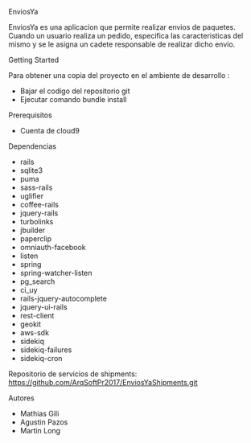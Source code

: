 EnviosYa

EnviosYa es una aplicacion que permite realizar envios de paquetes. Cuando un usuario realiza un pedido, especifica las caracteristicas del mismo y se le asigna un cadete responsable de realizar dicho envio.

Getting Started

Para obtener una copia del proyecto en el ambiente de desarrollo :
- Bajar el codigo del repositorio git
- Ejecutar comando bundle install 

Prerequisitos
- Cuenta de cloud9

Dependencias
- rails
- sqlite3
- puma
- sass-rails
- uglifier
- coffee-rails
- jquery-rails
- turbolinks
- jbuilder
- paperclip
- omniauth-facebook
- listen
- spring
- spring-watcher-listen
- pg_search
- ci_uy
- rails-jquery-autocomplete
- jquery-ui-rails
- rest-client
- geokit
- aws-sdk
- sidekiq
- sidekiq-failures
- sidekiq-cron

Repositorio de servicios de shipments: https://github.com/ArqSoftPr2017/EnviosYaShipments.git

Autores
- Mathias Gili
- Agustin Pazos
- Martin Long


